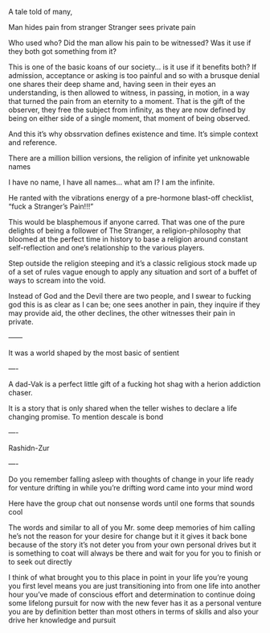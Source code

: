 A tale told of many,

Man hides pain from stranger
Stranger sees private pain

Who used who?
Did the man allow his pain to be witnessed? Was it use if they both got something from it?

This is one of the basic koans of our society... is it use if it benefits both? If admission, acceptance or asking is too painful and so with a brusque denial one shares their deep shame and, having seen in their eyes an understanding, is then allowed to witness, in passing, in motion, in a way that turned the pain from an eternity to a moment. That is the gift of the observer, they free the subject from infinity, as they are now defined by being on either side of a single moment, that moment of being observed.

And this it’s why obssrvation defines existence and time. It’s simple context and reference.

There are a million billion versions, the religion of infinite yet unknowable names

I have no name, I have all names... what am I? I am the infinite.

He ranted with the vibrations energy of a pre-hormone blast-off checklist, “fuck a Stranger’s Pain!!!”

This would be blasphemous if anyone carred. That was one of the pure delights of being a follower of The Stranger, a religion-philosophy that bloomed at the perfect time in history to base a religion around constant self-reflection and one’s relationship to the various players.

Step outside the religion steeping and it’s a classic religious stock made up of a set of rules vague enough to apply any situation and sort of a buffet of ways to scream into the void. 

Instead of God and the Devil there are two people, and I swear to fucking god this is as clear as I can be; one sees another in pain, they inquire if they may provide aid, the other declines, the other witnesses their pain in private.

——

It was a world shaped by the most basic of sentient 

—-

A dad-Vak is a perfect little gift of a fucking hot shag with a herion addiction chaser.

It is a story that is only shared when the teller wishes to declare a life changing promise. To mention descale is bond

—-

Rashidn-Zur 

—-

Do you remember falling asleep with thoughts of change in your life ready for venture drifting in while you’re drifting word came into your mind word

Here have the group chat out nonsense words until one forms that sounds cool

The words and similar to all of you Mr. some deep memories of him calling he’s not the reason for your desire for change but it it gives it back bone because of the story it’s not deter you from your own personal drives but it is something to coat will always be there and wait for you for you to finish or to seek out directly

I think of what brought you to this place in point in your life you’re young you first level means you are just transitioning into from one life into another hour you’ve made of conscious effort and determination to continue doing some lifelong pursuit for now with the new fever has it as a personal venture you are by definition better than most others in terms of skills and also your drive her knowledge and pursuit

